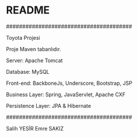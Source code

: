 # README #

#######################################

Toyota Projesi

Proje Maven tabanlıdır.

Server: Apache Tomcat

Database: MySQL

Front-end: BackboneJs, Underscore, Bootstrap, JSP

Business Layer: Spring, JavaServlet, Apache CXF

Persistence Layer: JPA & Hibernate


#######################################

Salih YESİR
Emre SAKIZ